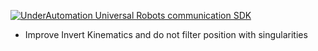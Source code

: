 [![UnderAutomation Universal Robots communication SDK](https://raw.githubusercontent.com/underautomation/UniversalRobots.NET/refs/heads/main/.github/assets/banner.png)](https://underautomation.com)

- Improve Invert Kinematics and do not filter position with singularities
